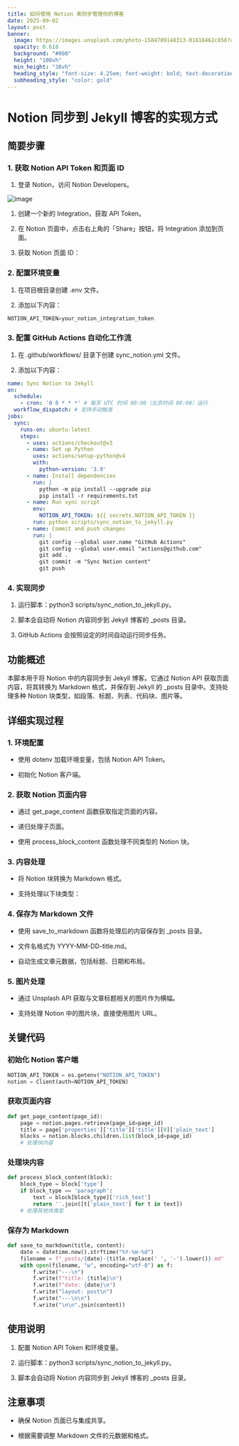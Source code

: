 ```yaml
---
title: 如何使用 Notion 来同步管理你的博客
date: 2025-09-02
layout: post
banner:
  image: https://images.unsplash.com/photo-1584709148313-01818462c858?crop=entropy&cs=tinysrgb&fit=max&fm=jpg&ixid=M3w2OTIwMzJ8MHwxfHJhbmRvbXx8fHx8fHx8fDE3NTY3ODI0MjB8&ixlib=rb-4.1.0&q=80&w=1080
  opacity: 0.618
  background: "#000"
  height: "100vh"
  min_height: "38vh"
  heading_style: "font-size: 4.25em; font-weight: bold; text-decoration: underline"
  subheading_style: "color: gold"
---
```


# Notion 同步到 Jekyll 博客的实现方式

## 简要步骤

### 1. 获取 Notion API Token 和页面 ID

1. 登录 Notion，访问 Notion Developers。

![image](https://prod-files-secure.s3.us-west-2.amazonaws.com/a7a0cc5a-89b9-4cda-8686-1fba0ca52f40/d19c1afe-dea5-4312-9333-786b0ba83054/image.png?X-Amz-Algorithm=AWS4-HMAC-SHA256&X-Amz-Content-Sha256=UNSIGNED-PAYLOAD&X-Amz-Credential=ASIAZI2LB466V4IPU7IC%2F20250902%2Fus-west-2%2Fs3%2Faws4_request&X-Amz-Date=20250902T030659Z&X-Amz-Expires=3600&X-Amz-Security-Token=IQoJb3JpZ2luX2VjELn%2F%2F%2F%2F%2F%2F%2F%2F%2F%2FwEaCXVzLXdlc3QtMiJGMEQCICrJjA%2FXRNEn4rrcCfgLRozgUsBclUfe7KjfDQPX4aUyAiA0042W12iLaSPKDEuyKIX7m%2BYodjr8cd%2F2TKOHjfrVoSr%2FAwgiEAAaDDYzNzQyMzE4MzgwNSIMpapBTbsgA%2BRwmOq4KtwDlUQzZKP%2F5rG1osuw%2BwXBe1iRPtyQba3vHxcEfQ3um%2BdywopGs%2Fmxacm1nxpFtni8fcjkpGjeLOPh9NRF9nwwXDRknIxEUyY%2BgdHALJ4%2FqjtKoCE8RbQSxYdTfWU5OYLOagU1yBMMLuUn0P6VwD%2F1I76EKJrRHSaP%2B14d5TF18mrtClM56BEBaVLkTHxUzBwC4KVZ3o21D8gG7cu%2BeAcKeeRZR1nFgRcuA3AJ6uvRIMqI%2F9qex2bFYYdNKhimB7BZUA4MWAhYxjVSVYNvGmnXgY2SXKuk%2B2AMXLGiDKdKQDU84NxujIcnemo6ebghfyuCjyJZgjTLqVXdp%2B27T0w6kev8wiyayb%2FlqF5lTDRomXh7gA1J6o9C8kCRnCFryQrcAYD8ajk0mThVKVPe9Y8dWUiFjrc2K%2FOGE%2B8EnymdAwKA9fN3bRaTeRuLIkWUG2gOnrQw3eiFQLD0YSrk6STlAn16M0ewAn4Fye8ONrAI8PYbPtMF%2BmK8KKP7Ie2Wj7utMLxaVtLih85%2FNed1R0K68mtzu8bWWXrR2uBUbhS7HJxlVh0ytLgtuEfkdKLPw%2FddOEWH6U19z0w%2BqKtDqmoIFZJEkwxR5hin%2FFIXl8B6mUZHGg%2BNkDDnVlrgROAwh4vZxQY6pgEe70r9rQJQTjBLg78ErVsw9vwrHDbZwdZmOnUe0oQWL0ZmKwlrMZK0uTYyWaTOzwBNVagx%2F%2Bwx7nlQknYgHrq7alvVn3ekIre%2FZvpbx3X0GbHBhs%2BWxfjTAQoJLy4zS7WIZyc8UbsJsB%2Fse81fc36SW5BlNrtgJ05RZ4WG1Vt1qiWiY0xQfwK8JNiQlwb2cmABsgk1RIy7YXZRE4dsyTGZqqOzOmO4&X-Amz-Signature=c9b9221e4f839f32ed067c15407a651a737279d9f7c3ddbbeeb8061dfcc1d5a8&X-Amz-SignedHeaders=host&x-amz-checksum-mode=ENABLED&x-id=GetObject)

1. 创建一个新的 Integration，获取 API Token。

1. 在 Notion 页面中，点击右上角的「Share」按钮，将 Integration 添加到页面。

1. 获取 Notion 页面 ID：


### 2. 配置环境变量

1. 在项目根目录创建 .env 文件。

1. 添加以下内容：

```javascript
NOTION_API_TOKEN=your_notion_integration_token
```

### 3. 配置 GitHub Actions 自动化工作流

1. 在 .github/workflows/ 目录下创建 sync_notion.yml 文件。

1. 添加以下内容：

```yaml
name: Sync Notion to Jekyll
on:
  schedule:
    - cron: '0 0 * * *' # 每天 UTC 时间 00:00（北京时间 08:00）运行
  workflow_dispatch: # 支持手动触发
jobs:
  sync:
    runs-on: ubuntu-latest
    steps:
      - uses: actions/checkout@v3
      - name: Set up Python
        uses: actions/setup-python@v4
        with:
          python-version: '3.9'
      - name: Install dependencies
        run: |
          python -m pip install --upgrade pip
          pip install -r requirements.txt
      - name: Run sync script
        env:
          NOTION_API_TOKEN: ${{ secrets.NOTION_API_TOKEN }}
        run: python scripts/sync_notion_to_jekyll.py
      - name: Commit and push changes
        run: |
          git config --global user.name "GitHub Actions"
          git config --global user.email "actions@github.com"
          git add .
          git commit -m "Sync Notion content"
          git push
```

### 4. 实现同步

1. 运行脚本：python3 scripts/sync_notion_to_jekyll.py。

1. 脚本会自动将 Notion 内容同步到 Jekyll 博客的 _posts 目录。

1. GitHub Actions 会按照设定的时间自动运行同步任务。

## 功能概述

本脚本用于将 Notion 中的内容同步到 Jekyll 博客。它通过 Notion API 获取页面内容，将其转换为 Markdown 格式，并保存到 Jekyll 的 _posts 目录中。支持处理多种 Notion 块类型，如段落、标题、列表、代码块、图片等。

## 详细实现过程

### 1. 环境配置

- 使用 dotenv 加载环境变量，包括 Notion API Token。

- 初始化 Notion 客户端。

### 2. 获取 Notion 页面内容

- 通过 get_page_content 函数获取指定页面的内容。

- 递归处理子页面。

- 使用 process_block_content 函数处理不同类型的 Notion 块。

### 3. 内容处理

- 将 Notion 块转换为 Markdown 格式。

- 支持处理以下块类型：


### 4. 保存为 Markdown 文件

- 使用 save_to_markdown 函数将处理后的内容保存到 _posts 目录。

- 文件名格式为 YYYY-MM-DD-title.md。

- 自动生成文章元数据，包括标题、日期和布局。

### 5. 图片处理

- 通过 Unsplash API 获取与文章标题相关的图片作为横幅。

- 支持处理 Notion 中的图片块，直接使用图片 URL。

## 关键代码

### 初始化 Notion 客户端

```python
NOTION_API_TOKEN = os.getenv("NOTION_API_TOKEN")
notion = Client(auth=NOTION_API_TOKEN)
```

### 获取页面内容

```python
def get_page_content(page_id):
    page = notion.pages.retrieve(page_id=page_id)
    title = page['properties']['title']['title'][0]['plain_text']
    blocks = notion.blocks.children.list(block_id=page_id)
    # 处理块内容
```

### 处理块内容

```python
def process_block_content(block):
    block_type = block['type']
    if block_type == 'paragraph':
        text = block[block_type]['rich_text']
        return ''.join([t['plain_text'] for t in text])
    # 处理其他块类型
```

### 保存为 Markdown

```python
def save_to_markdown(title, content):
    date = datetime.now().strftime("%Y-%m-%d")
    filename = f"_posts/{date}-{title.replace(' ', '-').lower()}.md"
    with open(filename, "w", encoding="utf-8") as f:
        f.write("---\n")
        f.write(f"title: {title}\n")
        f.write(f"date: {date}\n")
        f.write("layout: post\n")
        f.write("---\n\n")
        f.write("\n\n".join(content))
```

## 使用说明

1. 配置 Notion API Token 和环境变量。

1. 运行脚本：python3 scripts/sync_notion_to_jekyll.py。

1. 脚本会自动将 Notion 内容同步到 Jekyll 博客的 _posts 目录。

## 注意事项

- 确保 Notion 页面已与集成共享。

- 根据需要调整 Markdown 文件的元数据和格式。